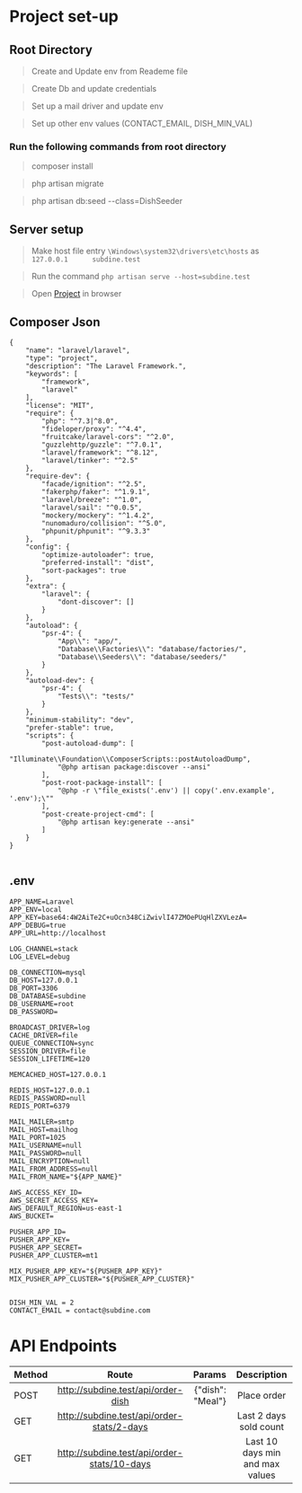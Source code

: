 # Project set-up

## Root Directory

> Create and Update env from Reademe file

> Create Db and update credentials

> Set up a mail driver and update env

> Set up other env values (CONTACT_EMAIL, DISH_MIN_VAL)

### Run the following commands from root directory

> composer install 

> php artisan migrate

> php artisan db:seed --class=DishSeeder

## Server setup

> Make host file entry `\Windows\system32\drivers\etc\hosts` as `127.0.0.1      subdine.test`

> Run the command `php artisan serve --host=subdine.test`

> Open [Project](http://subdine.test:8000) in browser


## Composer Json
````
{
    "name": "laravel/laravel",
    "type": "project",
    "description": "The Laravel Framework.",
    "keywords": [
        "framework",
        "laravel"
    ],
    "license": "MIT",
    "require": {
        "php": "^7.3|^8.0",
        "fideloper/proxy": "^4.4",
        "fruitcake/laravel-cors": "^2.0",
        "guzzlehttp/guzzle": "^7.0.1",
        "laravel/framework": "^8.12",
        "laravel/tinker": "^2.5"
    },
    "require-dev": {
        "facade/ignition": "^2.5",
        "fakerphp/faker": "^1.9.1",
        "laravel/breeze": "^1.0",
        "laravel/sail": "^0.0.5",
        "mockery/mockery": "^1.4.2",
        "nunomaduro/collision": "^5.0",
        "phpunit/phpunit": "^9.3.3"
    },
    "config": {
        "optimize-autoloader": true,
        "preferred-install": "dist",
        "sort-packages": true
    },
    "extra": {
        "laravel": {
            "dont-discover": []
        }
    },
    "autoload": {
        "psr-4": {
            "App\\": "app/",
            "Database\\Factories\\": "database/factories/",
            "Database\\Seeders\\": "database/seeders/"
        }
    },
    "autoload-dev": {
        "psr-4": {
            "Tests\\": "tests/"
        }
    },
    "minimum-stability": "dev",
    "prefer-stable": true,
    "scripts": {
        "post-autoload-dump": [
            "Illuminate\\Foundation\\ComposerScripts::postAutoloadDump",
            "@php artisan package:discover --ansi"
        ],
        "post-root-package-install": [
            "@php -r \"file_exists('.env') || copy('.env.example', '.env');\""
        ],
        "post-create-project-cmd": [
            "@php artisan key:generate --ansi"
        ]
    }
}


````


## .env

```
APP_NAME=Laravel
APP_ENV=local
APP_KEY=base64:4W2AiTe2C+uOcn348CiZwivlI47ZMOePUqHlZXVLezA=
APP_DEBUG=true
APP_URL=http://localhost

LOG_CHANNEL=stack
LOG_LEVEL=debug

DB_CONNECTION=mysql
DB_HOST=127.0.0.1
DB_PORT=3306
DB_DATABASE=subdine
DB_USERNAME=root
DB_PASSWORD=

BROADCAST_DRIVER=log
CACHE_DRIVER=file
QUEUE_CONNECTION=sync
SESSION_DRIVER=file
SESSION_LIFETIME=120

MEMCACHED_HOST=127.0.0.1

REDIS_HOST=127.0.0.1
REDIS_PASSWORD=null
REDIS_PORT=6379

MAIL_MAILER=smtp
MAIL_HOST=mailhog
MAIL_PORT=1025
MAIL_USERNAME=null
MAIL_PASSWORD=null
MAIL_ENCRYPTION=null
MAIL_FROM_ADDRESS=null
MAIL_FROM_NAME="${APP_NAME}"

AWS_ACCESS_KEY_ID=
AWS_SECRET_ACCESS_KEY=
AWS_DEFAULT_REGION=us-east-1
AWS_BUCKET=

PUSHER_APP_ID=
PUSHER_APP_KEY=
PUSHER_APP_SECRET=
PUSHER_APP_CLUSTER=mt1

MIX_PUSHER_APP_KEY="${PUSHER_APP_KEY}"
MIX_PUSHER_APP_CLUSTER="${PUSHER_APP_CLUSTER}"


DISH_MIN_VAL = 2
CONTACT_EMAIL = contact@subdine.com

```


# API Endpoints

| Method  | Route  | Params | Description |
| :------------ |:---------------:| -----:|:---------------:|
| POST     | http://subdine.test/api/order-dish | {"dish": "Meal"} | Place order |
| GET      | http://subdine.test/api/order-stats/2-days       |   | Last 2 days sold count |
| GET | http://subdine.test/api/order-stats/10-days        |    | Last 10 days min and max values |
